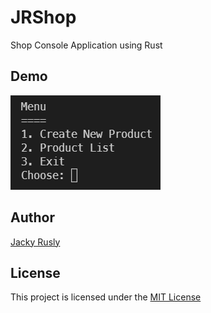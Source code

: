 # JRShop

Shop Console Application using Rust

## Demo
![Demo](https://raw.githubusercontent.com/jackyrusly/jrshop/master/assets/demo.png)

## Author
[Jacky Rusly](https://www.jackyrusly.web.id)

## License
This project is licensed under the [MIT License](https://opensource.org/licenses/MIT)
